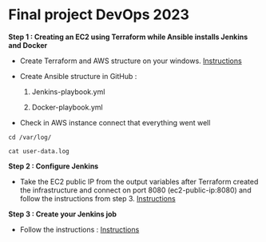 # Final project DevOps 2023
**Step 1 : Creating an EC2 using Terraform while Ansible installs Jenkins and Docker** 

- Create Terraform and AWS structure on your windows.
[Instructions](https://github.com/gakengabinatsume/DevOps2023/tree/main/Terraform/VPC_With_EC2)

- Create Ansible structure in GitHub :

   1. Jenkins-playbook.yml

   2. Docker-playbook.yml

- Check in AWS instance connect that everything went well
```
cd /var/log/
          
cat user-data.log 
```
**Step 2 : Configure Jenkins**
- Take the EC2 public IP from the output variables after Terraform created the infrastructure and connect on port 8080
(ec2-public-ip:8080) and follow the instructions from step 3.
[Instructions](https://github.com/gakengabinatsume/DevOps2023/blob/main/Jenkins.md)

**Step 3 : Create your Jenkins job**

- Follow the instructions :
[Instructions](https://github.com/gakengabinatsume/DevOps2023/tree/main/Jenkins_project)
